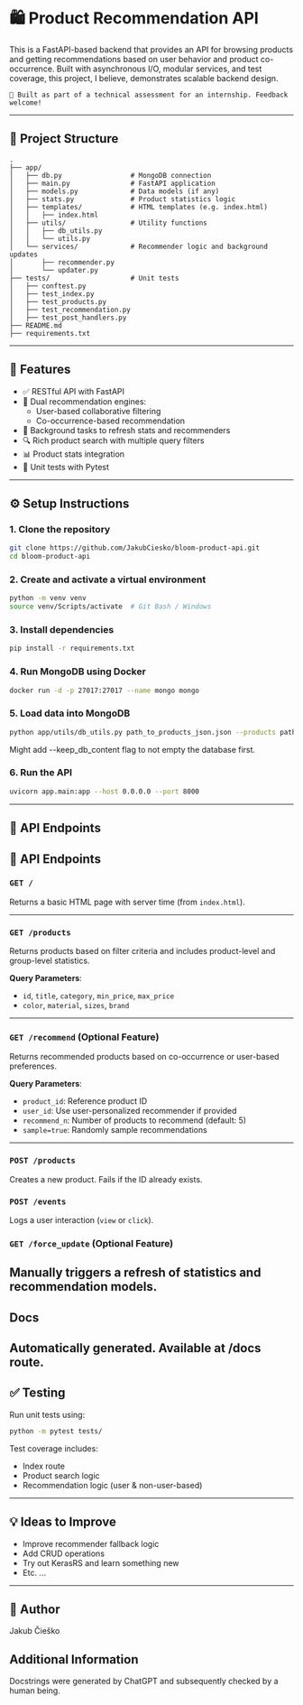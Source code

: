 # 🛍️ Product Recommendation API

This is a FastAPI-based backend that provides an API for browsing products and getting recommendations based on user behavior and product co-occurrence. Built with asynchronous I/O, modular services, and test coverage, this project, I believe, demonstrates scalable backend design.

    🧪 Built as part of a technical assessment for an internship. Feedback welcome!

---

## 📁 Project Structure

```
.
├── app/
│   ├── db.py                 # MongoDB connection
│   ├── main.py               # FastAPI application
│   ├── models.py             # Data models (if any)
│   ├── stats.py              # Product statistics logic
│   ├── templates/            # HTML templates (e.g. index.html)
│   │   ├── index.html
│   ├── utils/                # Utility functions
│   │   ├── db_utils.py
│   │   └── utils.py
│   └── services/             # Recommender logic and background updates
│       ├── recommender.py
│       └── updater.py
├── tests/                    # Unit tests
│   ├── conftest.py
│   ├── test_index.py
│   ├── test_products.py
│   ├── test_recommendation.py
│   ├── test_post_handlers.py
├── README.md
├── requirements.txt
```

---

## 🚀 Features

- ✅ RESTful API with FastAPI
- 🧠 Dual recommendation engines:
  - User-based collaborative filtering
  - Co-occurrence-based recommendation
- 🔁 Background tasks to refresh stats and recommenders
- 🔍 Rich product search with multiple query filters
- 📊 Product stats integration
- 🧪 Unit tests with Pytest

---

## ⚙️ Setup Instructions

### 1. Clone the repository

```bash
git clone https://github.com/JakubCiesko/bloom-product-api.git
cd bloom-product-api
```

### 2. Create and activate a virtual environment

```bash
python -m venv venv
source venv/Scripts/activate  # Git Bash / Windows
```

### 3. Install dependencies

```bash
pip install -r requirements.txt
```

### 4. Run MongoDB using Docker

```bash
docker run -d -p 27017:27017 --name mongo mongo
```

### 5. Load data into MongoDB

```bash
python app/utils/db_utils.py path_to_products_json.json --products path_to_events_json.json --events
```
Might add --keep_db_content flag to not empty the database first.

### 6. Run the API

```bash
uvicorn app.main:app --host 0.0.0.0 --port 8000
```

---

## 📡 API Endpoints
📡 API Endpoints
----------------

### `GET /`
Returns a basic HTML page with server time (from `index.html`).

---

### `GET /products`
Returns products based on filter criteria and includes product-level and group-level statistics.

**Query Parameters**:
- `id`, `title`, `category`, `min_price`, `max_price`
- `color`, `material`, `sizes`, `brand`

---

### `GET /recommend` (Optional Feature)
Returns recommended products based on co-occurrence or user-based preferences.

**Query Parameters**:
- `product_id`: Reference product ID
- `user_id`: Use user-personalized recommender if provided
- `recommend_n`: Number of products to recommend (default: 5)
- `sample=true`: Randomly sample recommendations

---

### `POST /products`
Creates a new product. Fails if the ID already exists.

### `POST /events`
Logs a user interaction (`view` or `click`).

### `GET /force_update` (Optional Feature)
Manually triggers a refresh of statistics and recommendation models.
---
## Docs
Automatically generated. Available at /docs route.
---
## ✅ Testing

Run unit tests using:

```bash
python -m pytest tests/
```

Test coverage includes:
- Index route
- Product search logic
- Recommendation logic (user & non-user-based)

---

## 💡 Ideas to Improve

- Improve recommender fallback logic
- Add CRUD operations
- Try out KerasRS and learn something new
- Etc.
...
---

## 🧑 Author
Jakub Čieško

## Additional Information
Docstrings were generated by ChatGPT and subsequently checked by a human being.


